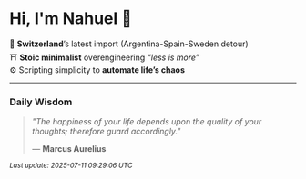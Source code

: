 # Hi, I'm Nahuel :tiger:

📍 **Switzerland**’s latest import (Argentina-Spain-Sweden detour)  
⛩️ **Stoic minimalist** overengineering *“less is more”*  
⚙️ Scripting simplicity to **automate life’s chaos**

---

### Daily Wisdom
> _"The happiness of your life depends upon the quality of your thoughts; therefore guard accordingly."_  
>
> — **Marcus Aurelius**

<sub>*Last update: 2025-07-11 09:29:06 UTC*</sub>

